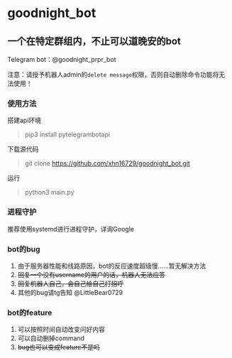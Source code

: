 # goodnight_bot
## 一个在特定群组内，不止可以道晚安的bot

Telegram bot：@goodnight_prpr_bot

注意：请授予机器人admin的`delete message`权限，否则自动删除命令功能将无法使用！

### 使用方法
搭建api环境
> pip3 install pytelegrambotapi

下载源代码
> git clone https://github.com/xhn16729/goodnight_bot.git

运行
> python3 main.py

### 进程守护
推荐使用systemd进行进程守护，详询Google

### bot的bug
1. 由于服务器性能和线路原因，bot的反应速度超级慢……暂无解决方法
2. ~~回复一个没有username的用户的话，机器人无法应答~~
3. ~~回复机器人自己，会自己给自己打招呼~~
4. 其他的bug请tg告知 @LittleBear0729

### bot的feature
1. 可以按照时间自动改变问好内容
2. 可以自动删掉command
3. ~~bug也可以变成feature不是吗~~
